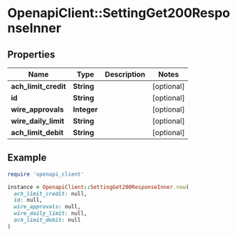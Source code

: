 # OpenapiClient::SettingGet200ResponseInner

## Properties

| Name | Type | Description | Notes |
| ---- | ---- | ----------- | ----- |
| **ach_limit_credit** | **String** |  | [optional] |
| **id** | **String** |  | [optional] |
| **wire_approvals** | **Integer** |  | [optional] |
| **wire_daily_limit** | **String** |  | [optional] |
| **ach_limit_debit** | **String** |  | [optional] |

## Example

```ruby
require 'openapi_client'

instance = OpenapiClient::SettingGet200ResponseInner.new(
  ach_limit_credit: null,
  id: null,
  wire_approvals: null,
  wire_daily_limit: null,
  ach_limit_debit: null
)
```

